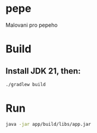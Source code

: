 # pepe
Malovani pro pepeho

# Build
## Install JDK 21, then:

```bash
./gradlew build
```

# Run
```bash
java -jar app/build/libs/app.jar
```
